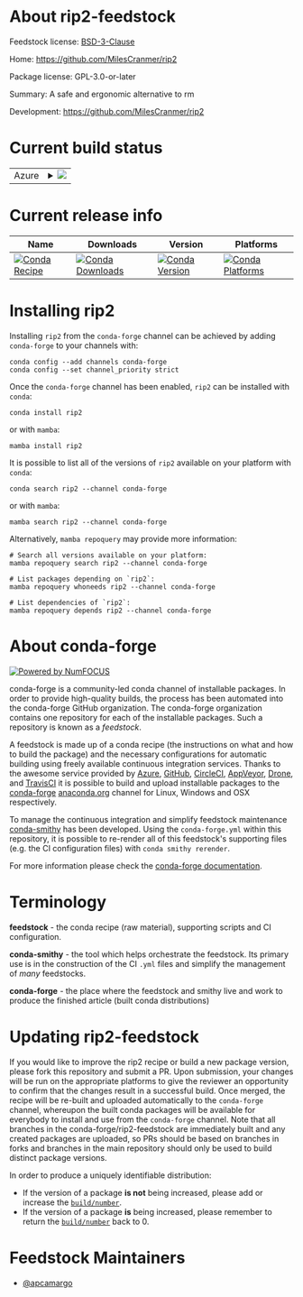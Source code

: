 About rip2-feedstock
====================

Feedstock license: [BSD-3-Clause](https://github.com/conda-forge/rip2-feedstock/blob/main/LICENSE.txt)

Home: https://github.com/MilesCranmer/rip2

Package license: GPL-3.0-or-later

Summary: A safe and ergonomic alternative to rm

Development: https://github.com/MilesCranmer/rip2

Current build status
====================


<table>
    
  <tr>
    <td>Azure</td>
    <td>
      <details>
        <summary>
          <a href="https://dev.azure.com/conda-forge/feedstock-builds/_build/latest?definitionId=24832&branchName=main">
            <img src="https://dev.azure.com/conda-forge/feedstock-builds/_apis/build/status/rip2-feedstock?branchName=main">
          </a>
        </summary>
        <table>
          <thead><tr><th>Variant</th><th>Status</th></tr></thead>
          <tbody><tr>
              <td>linux_64</td>
              <td>
                <a href="https://dev.azure.com/conda-forge/feedstock-builds/_build/latest?definitionId=24832&branchName=main">
                  <img src="https://dev.azure.com/conda-forge/feedstock-builds/_apis/build/status/rip2-feedstock?branchName=main&jobName=linux&configuration=linux%20linux_64_" alt="variant">
                </a>
              </td>
            </tr><tr>
              <td>linux_aarch64</td>
              <td>
                <a href="https://dev.azure.com/conda-forge/feedstock-builds/_build/latest?definitionId=24832&branchName=main">
                  <img src="https://dev.azure.com/conda-forge/feedstock-builds/_apis/build/status/rip2-feedstock?branchName=main&jobName=linux&configuration=linux%20linux_aarch64_" alt="variant">
                </a>
              </td>
            </tr><tr>
              <td>linux_ppc64le</td>
              <td>
                <a href="https://dev.azure.com/conda-forge/feedstock-builds/_build/latest?definitionId=24832&branchName=main">
                  <img src="https://dev.azure.com/conda-forge/feedstock-builds/_apis/build/status/rip2-feedstock?branchName=main&jobName=linux&configuration=linux%20linux_ppc64le_" alt="variant">
                </a>
              </td>
            </tr><tr>
              <td>osx_64</td>
              <td>
                <a href="https://dev.azure.com/conda-forge/feedstock-builds/_build/latest?definitionId=24832&branchName=main">
                  <img src="https://dev.azure.com/conda-forge/feedstock-builds/_apis/build/status/rip2-feedstock?branchName=main&jobName=osx&configuration=osx%20osx_64_" alt="variant">
                </a>
              </td>
            </tr><tr>
              <td>osx_arm64</td>
              <td>
                <a href="https://dev.azure.com/conda-forge/feedstock-builds/_build/latest?definitionId=24832&branchName=main">
                  <img src="https://dev.azure.com/conda-forge/feedstock-builds/_apis/build/status/rip2-feedstock?branchName=main&jobName=osx&configuration=osx%20osx_arm64_" alt="variant">
                </a>
              </td>
            </tr><tr>
              <td>win_64</td>
              <td>
                <a href="https://dev.azure.com/conda-forge/feedstock-builds/_build/latest?definitionId=24832&branchName=main">
                  <img src="https://dev.azure.com/conda-forge/feedstock-builds/_apis/build/status/rip2-feedstock?branchName=main&jobName=win&configuration=win%20win_64_" alt="variant">
                </a>
              </td>
            </tr>
          </tbody>
        </table>
      </details>
    </td>
  </tr>
</table>

Current release info
====================

| Name | Downloads | Version | Platforms |
| --- | --- | --- | --- |
| [![Conda Recipe](https://img.shields.io/badge/recipe-rip2-green.svg)](https://anaconda.org/conda-forge/rip2) | [![Conda Downloads](https://img.shields.io/conda/dn/conda-forge/rip2.svg)](https://anaconda.org/conda-forge/rip2) | [![Conda Version](https://img.shields.io/conda/vn/conda-forge/rip2.svg)](https://anaconda.org/conda-forge/rip2) | [![Conda Platforms](https://img.shields.io/conda/pn/conda-forge/rip2.svg)](https://anaconda.org/conda-forge/rip2) |

Installing rip2
===============

Installing `rip2` from the `conda-forge` channel can be achieved by adding `conda-forge` to your channels with:

```
conda config --add channels conda-forge
conda config --set channel_priority strict
```

Once the `conda-forge` channel has been enabled, `rip2` can be installed with `conda`:

```
conda install rip2
```

or with `mamba`:

```
mamba install rip2
```

It is possible to list all of the versions of `rip2` available on your platform with `conda`:

```
conda search rip2 --channel conda-forge
```

or with `mamba`:

```
mamba search rip2 --channel conda-forge
```

Alternatively, `mamba repoquery` may provide more information:

```
# Search all versions available on your platform:
mamba repoquery search rip2 --channel conda-forge

# List packages depending on `rip2`:
mamba repoquery whoneeds rip2 --channel conda-forge

# List dependencies of `rip2`:
mamba repoquery depends rip2 --channel conda-forge
```


About conda-forge
=================

[![Powered by
NumFOCUS](https://img.shields.io/badge/powered%20by-NumFOCUS-orange.svg?style=flat&colorA=E1523D&colorB=007D8A)](https://numfocus.org)

conda-forge is a community-led conda channel of installable packages.
In order to provide high-quality builds, the process has been automated into the
conda-forge GitHub organization. The conda-forge organization contains one repository
for each of the installable packages. Such a repository is known as a *feedstock*.

A feedstock is made up of a conda recipe (the instructions on what and how to build
the package) and the necessary configurations for automatic building using freely
available continuous integration services. Thanks to the awesome service provided by
[Azure](https://azure.microsoft.com/en-us/services/devops/), [GitHub](https://github.com/),
[CircleCI](https://circleci.com/), [AppVeyor](https://www.appveyor.com/),
[Drone](https://cloud.drone.io/welcome), and [TravisCI](https://travis-ci.com/)
it is possible to build and upload installable packages to the
[conda-forge](https://anaconda.org/conda-forge) [anaconda.org](https://anaconda.org/)
channel for Linux, Windows and OSX respectively.

To manage the continuous integration and simplify feedstock maintenance
[conda-smithy](https://github.com/conda-forge/conda-smithy) has been developed.
Using the ``conda-forge.yml`` within this repository, it is possible to re-render all of
this feedstock's supporting files (e.g. the CI configuration files) with ``conda smithy rerender``.

For more information please check the [conda-forge documentation](https://conda-forge.org/docs/).

Terminology
===========

**feedstock** - the conda recipe (raw material), supporting scripts and CI configuration.

**conda-smithy** - the tool which helps orchestrate the feedstock.
                   Its primary use is in the construction of the CI ``.yml`` files
                   and simplify the management of *many* feedstocks.

**conda-forge** - the place where the feedstock and smithy live and work to
                  produce the finished article (built conda distributions)


Updating rip2-feedstock
=======================

If you would like to improve the rip2 recipe or build a new
package version, please fork this repository and submit a PR. Upon submission,
your changes will be run on the appropriate platforms to give the reviewer an
opportunity to confirm that the changes result in a successful build. Once
merged, the recipe will be re-built and uploaded automatically to the
`conda-forge` channel, whereupon the built conda packages will be available for
everybody to install and use from the `conda-forge` channel.
Note that all branches in the conda-forge/rip2-feedstock are
immediately built and any created packages are uploaded, so PRs should be based
on branches in forks and branches in the main repository should only be used to
build distinct package versions.

In order to produce a uniquely identifiable distribution:
 * If the version of a package **is not** being increased, please add or increase
   the [``build/number``](https://docs.conda.io/projects/conda-build/en/latest/resources/define-metadata.html#build-number-and-string).
 * If the version of a package **is** being increased, please remember to return
   the [``build/number``](https://docs.conda.io/projects/conda-build/en/latest/resources/define-metadata.html#build-number-and-string)
   back to 0.

Feedstock Maintainers
=====================

* [@apcamargo](https://github.com/apcamargo/)

